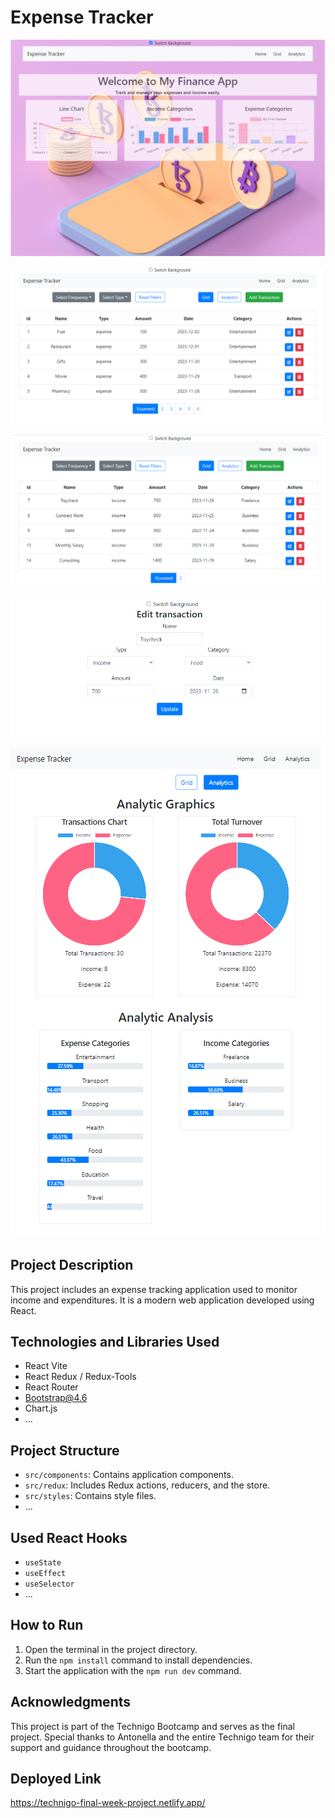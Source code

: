 # Expense Tracker

![Application Screenshot 1](src/assets/1.png)

![Application Screenshot 2](src/assets/2.png)

![Application Screenshot 3](src/assets/3.png)

![Application Screenshot 4](src/assets/4.png)

![Application Screenshot 5](src/assets/5.png)

## Project Description

This project includes an expense tracking application used to monitor income and expenditures. It is a modern web application developed using React.

## Technologies and Libraries Used

- React Vite
- React Redux / Redux-Tools
- React Router
- Bootstrap@4.6
- Chart.js
- ...

## Project Structure

- `src/components`: Contains application components.
- `src/redux`: Includes Redux actions, reducers, and the store.
- `src/styles`: Contains style files.
- ...

## Used React Hooks

- `useState`
- `useEffect`
- `useSelector`
- ...

## How to Run

1. Open the terminal in the project directory.
2. Run the `npm install` command to install dependencies.
3. Start the application with the `npm run dev` command.

## Acknowledgments

This project is part of the Technigo Bootcamp and serves as the final project. Special thanks to Antonella and the entire Technigo team for their support and guidance throughout the bootcamp.

## Deployed Link

https://technigo-final-week-project.netlify.app/
